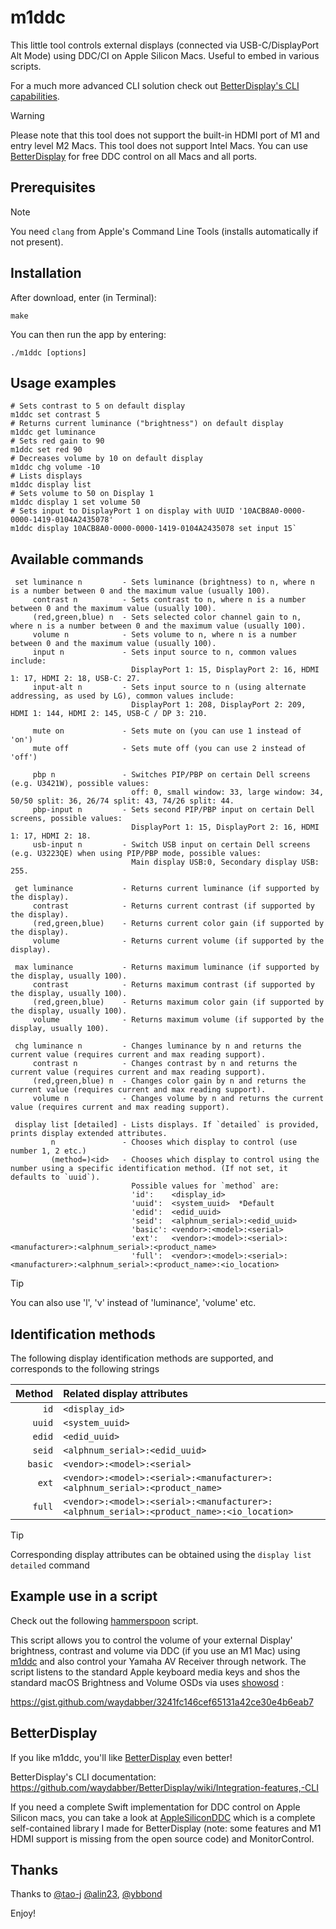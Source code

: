 # m1ddc

This little tool controls external displays (connected via USB-C/DisplayPort Alt Mode) using DDC/CI on Apple Silicon Macs. Useful to embed in various scripts.

For a much more advanced CLI solution check out [BetterDisplay's CLI capabilities](https://github.com/waydabber/BetterDisplay/wiki/Integration-features,-CLI).

> [!WARNING]
> Please note that this tool does not support the built-in HDMI port of M1 and entry level M2 Macs. This tool does not support Intel Macs. You can use [BetterDisplay](https://github.com/waydabber/BetterDisplay#readme) for free DDC control on all Macs and all ports.

## Prerequisites

> [!NOTE]
> You need `clang` from Apple's Command Line Tools (installs automatically if not present).

## Installation

After download, enter (in Terminal):
```shell
make
```

You can then run the app by entering:
```shell
./m1ddc [options]
```

## Usage examples

```shell
# Sets contrast to 5 on default display
m1ddc set contrast 5
# Returns current luminance ("brightness") on default display
m1ddc get luminance
# Sets red gain to 90
m1ddc set red 90
# Decreases volume by 10 on default display
m1ddc chg volume -10
# Lists displays
m1ddc display list
# Sets volume to 50 on Display 1
m1ddc display 1 set volume 50
# Sets input to DisplayPort 1 on display with UUID '10ACB8A0-0000-0000-1419-0104A2435078'
m1ddc display 10ACB8A0-0000-0000-1419-0104A2435078 set input 15`
```

## Available commands

```shell
 set luminance n         - Sets luminance (brightness) to n, where n is a number between 0 and the maximum value (usually 100).
     contrast n          - Sets contrast to n, where n is a number between 0 and the maximum value (usually 100).
     (red,green,blue) n  - Sets selected color channel gain to n, where n is a number between 0 and the maximum value (usually 100).
     volume n            - Sets volume to n, where n is a number between 0 and the maximum value (usually 100).
     input n             - Sets input source to n, common values include:
                           DisplayPort 1: 15, DisplayPort 2: 16, HDMI 1: 17, HDMI 2: 18, USB-C: 27.
     input-alt n         - Sets input source to n (using alternate addressing, as used by LG), common values include:
                           DisplayPort 1: 208, DisplayPort 2: 209, HDMI 1: 144, HDMI 2: 145, USB-C / DP 3: 210.

     mute on             - Sets mute on (you can use 1 instead of 'on')
     mute off            - Sets mute off (you can use 2 instead of 'off')

     pbp n               - Switches PIP/PBP on certain Dell screens (e.g. U3421W), possible values:
                           off: 0, small window: 33, large window: 34, 50/50 split: 36, 26/74 split: 43, 74/26 split: 44.
     pbp-input n         - Sets second PIP/PBP input on certain Dell screens, possible values:
                           DisplayPort 1: 15, DisplayPort 2: 16, HDMI 1: 17, HDMI 2: 18.
     usb-input n         - Switch USB input on certain Dell screens (e.g. U3223QE) when using PIP/PBP mode, possible values:
                           Main display USB:0, Secondary display USB: 255.                      

 get luminance           - Returns current luminance (if supported by the display).
     contrast            - Returns current contrast (if supported by the display).
     (red,green,blue)    - Returns current color gain (if supported by the display).
     volume              - Returns current volume (if supported by the display).

 max luminance           - Returns maximum luminance (if supported by the display, usually 100).
     contrast            - Returns maximum contrast (if supported by the display, usually 100).
     (red,green,blue)    - Returns maximum color gain (if supported by the display, usually 100).
     volume              - Returns maximum volume (if supported by the display, usually 100).

 chg luminance n         - Changes luminance by n and returns the current value (requires current and max reading support).
     contrast n          - Changes contrast by n and returns the current value (requires current and max reading support).
     (red,green,blue) n  - Changes color gain by n and returns the current value (requires current and max reading support).
     volume n            - Changes volume by n and returns the current value (requires current and max reading support).

 display list [detailed] - Lists displays. If `detailed` is provided, prints display extended attributes.
         n               - Chooses which display to control (use number 1, 2 etc.)
         (method=)<id>   - Chooses which display to control using the number using a specific identification method. (If not set, it defaults to `uuid`).
                           Possible values for `method` are:
                           'id':    <display_id>
                           'uuid':  <system_uuid>  *Default
                           'edid':  <edid_uuid>
                           'seid':  <alphnum_serial>:<edid_uuid>
                           'basic': <vendor>:<model>:<serial>
                           'ext':   <vendor>:<model>:<serial>:<manufacturer>:<alphnum_serial>:<product_name>
                           'full':  <vendor>:<model>:<serial>:<manufacturer>:<alphnum_serial>:<product_name>:<io_location>
```

> [!TIP]
> You can also use 'l', 'v' instead of 'luminance', 'volume' etc.


## Identification methods

The following display identification methods are supported, and corresponds to the following strings

|Method|Related display attributes|
|--:|:--|
|`id`|`<display_id>`|
|`uuid`|`<system_uuid>`|
|`edid`|`<edid_uuid>`|
|`seid`|`<alphnum_serial>:<edid_uuid>`|
|`basic`|`<vendor>:<model>:<serial>`|
|`ext`|`<vendor>:<model>:<serial>:<manufacturer>:<alphnum_serial>:<product_name>`|
|`full`|`<vendor>:<model>:<serial>:<manufacturer>:<alphnum_serial>:<product_name>:<io_location>`|

> [!TIP]
> Corresponding display attributes can be obtained using the `display list detailed` command

## Example use in a script

Check out the following [hammerspoon](https://github.com/Hammerspoon/hammerspoon) script.

This script allows you to control the volume of your external Display' brightness, contrast and volume via DDC (if you use an M1 Mac) using [m1ddc](https://github.com/waydabber/m1ddc) and also control your Yamaha AV Receiver through network. The script listens to the standard Apple keyboard media keys and shos the standard macOS Brightness and Volume OSDs via uses [showosd](https://github.com/waydabber/showosd) :

https://gist.github.com/waydabber/3241fc146cef65131a42ce30e4b6eab7

## BetterDisplay

If you like m1ddc, you'll like [BetterDisplay](https://betterdisplay.pro) even better!

BetterDisplay's CLI documentation: https://github.com/waydabber/BetterDisplay/wiki/Integration-features,-CLI

If you need a complete Swift implementation for DDC control on Apple Silicon macs, you can take a look at [AppleSiliconDDC](https://github.com/waydabber/AppleSiliconDDC) which is a complete self-contained library I made for BetterDisplay (note: some features and M1 HDMI support is missing from the open source code) and MonitorControl.

## Thanks

Thanks to [@tao-j](https://github.com/tao-j) [@alin23](https://github.com/alin23), [@ybbond](https://github.com/ybbond)

Enjoy!
